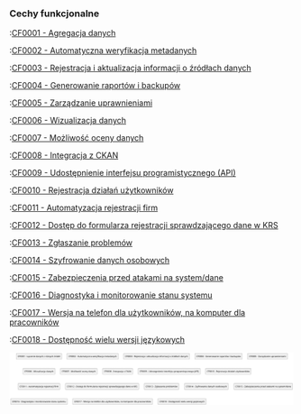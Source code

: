 ### Cechy funkcjonalne

:[CF0001 - Agregacja danych](cechy.funkcjonalne/CF0001.md)

:[CF0002 - Automatyczna weryfikacja metadanych](cechy.funkcjonalne/CF0002.md)

:[CF0003 - Rejestracja i aktualizacja informacji o źródłach danych](cechy.funkcjonalne/CF0003.md)

:[CF0004 - Generowanie raportów i backupów](cechy.funkcjonalne/CF0004.md)

:[CF0005 - Zarządzanie uprawnieniami](cechy.funkcjonalne/CF0005.md)

:[CF0006 - Wizualizacja danych](cechy.funkcjonalne/CF0006.md)

:[CF0007 - Możliwość oceny danych](cechy.funkcjonalne/CF0007.md)

:[CF0008 - Integracja z CKAN](cechy.funkcjonalne/CF0008.md)

:[CF0009 - Udostępnienie interfejsu programistycznego (API)](cechy.funkcjonalne/CF0009.md)

:[CF0010 - Rejestracja działań użytkowników](cechy.funkcjonalne/CF0010.md)

:[CF0011 - Automatyzacja rejestracji firm](cechy.funkcjonalne/CF0011.md)

:[CF0012 - Dostęp do formularza rejestracji sprawdzającego dane w KRS](cechy.funkcjonalne/CF0012.md)

:[CF0013 - Zgłaszanie problemów](cechy.funkcjonalne/CF0013.md)

:[CF0014 - Szyfrowanie danych osobowych](cechy.funkcjonalne/CF0014.md)

:[CF0015 - Zabezpieczenia przed atakami na system/dane](cechy.funkcjonalne/CF0015.md)

:[CF0016 - Diagnostyka i monitorowanie stanu systemu](cechy.funkcjonalne/CF0016.md)

:[CF0017 - Wersja na telefon dla użytkowników, na komputer dla pracowników](cechy.funkcjonalne/CF0017.md)

:[CF0018 - Dostępność wielu wersji językowych](cechy.funkcjonalne/CF0018.md)

![Cechy funkcjonalne](cechy.funkcjonalne.png)
